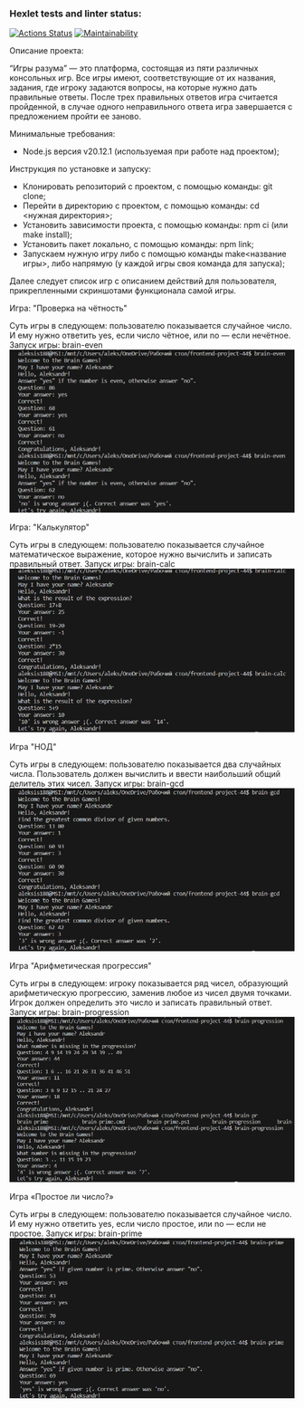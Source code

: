 ### Hexlet tests and linter status:
[![Actions Status](https://github.com/aleksmakhanoff/frontend-project-44/actions/workflows/hexlet-check.yml/badge.svg)](https://github.com/aleksmakhanoff/frontend-project-44/actions)
[![Maintainability](https://api.codeclimate.com/v1/badges/3e28edf8d830ca75bcd7/maintainability)](https://codeclimate.com/github/aleksmakhanoff/frontend-project-44/maintainability)

Описание проекта:

“Игры разума” — это платформа, состоящая из пяти различных консольных игр. Все игры имеют, соответствующие от их названия, задания, где игроку задаются вопросы, на которые нужно дать правильные ответы. После трех правильных ответов игра считается пройденной, в случае одного неправильного ответа игра завершается с предложением пройти ее заново.

Минимальные требования:

- Node.js версия v20.12.1 (используемая при работе над проектом);

Инструкция по установке и запуску:

- Клонировать репозиторий с проектом, с помощью команды: git clone;
- Перейти в директорию с проектом, с помощью команды: cd <нужная директория>;
- Установить зависимости проекта, с помощью команды: npm ci (или make install);
- Установить пакет локально, с помощью команды: npm link;
- Запускаем нужную игру либо с помощью команды make<название игры>, либо напрямую (у каждой игры своя команда для запуска);

Далее следует список игр с описанием действий для пользователя, прикрепленными скриншотами функционала самой игры.

Игра: "Проверка на чётность"

Суть игры в следующем: пользователю показывается случайное число. И ему нужно ответить yes, если число чётное, или no — если нечётное.
Запуск игры: brain-even 
![Alt text](brain-even.png)

Игра: "Калькулятор"

Суть игры в следующем: пользователю показывается случайное математическое выражение, которое нужно вычислить и записать правильный ответ.
Запуск игры: brain-calc
![Alt text](brain-calc.png)


Игра "НОД"

Суть игры в следующем: пользователю показывается два случайных числа. Пользователь должен вычислить и ввести наибольший общий делитель этих чисел.
Запуск игры: brain-gcd
![Alt text](brain-gcd.png)

Игра "Арифметическая прогрессия"

Суть игры в следующем: игроку показывается ряд чисел, образующий арифметическую прогрессию, заменив любое из чисел двумя точками. Игрок должен определить это число и записать правильный ответ.
Запуск игры: brain-progression
![Alt text](brain-progression.png)

Игра «Простое ли число?»

Суть игры в следующем: пользователю показывается случайное число. И ему нужно ответить yes, если число простое, или no — если не простое.
Запуск игры: brain-prime
![Alt text](brain-prime.png)



